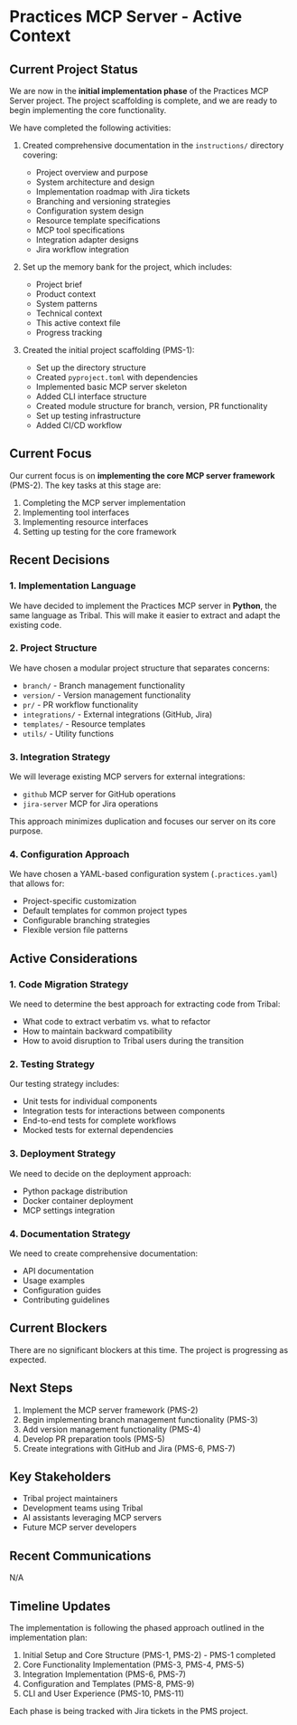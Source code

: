 # Practices MCP Server - Active Context

## Current Project Status

We are now in the **initial implementation phase** of the Practices MCP Server project. The project scaffolding is complete, and we are ready to begin implementing the core functionality.

We have completed the following activities:

1. Created comprehensive documentation in the `instructions/` directory covering:
   - Project overview and purpose
   - System architecture and design
   - Implementation roadmap with Jira tickets
   - Branching and versioning strategies
   - Configuration system design
   - Resource template specifications
   - MCP tool specifications
   - Integration adapter designs
   - Jira workflow integration

2. Set up the memory bank for the project, which includes:
   - Project brief
   - Product context
   - System patterns
   - Technical context
   - This active context file
   - Progress tracking

3. Created the initial project scaffolding (PMS-1):
   - Set up the directory structure
   - Created `pyproject.toml` with dependencies
   - Implemented basic MCP server skeleton
   - Added CLI interface structure
   - Created module structure for branch, version, PR functionality
   - Set up testing infrastructure
   - Added CI/CD workflow

## Current Focus

Our current focus is on **implementing the core MCP server framework** (PMS-2). The key tasks at this stage are:

1. Completing the MCP server implementation
2. Implementing tool interfaces
3. Implementing resource interfaces
4. Setting up testing for the core framework

## Recent Decisions

### 1. Implementation Language

We have decided to implement the Practices MCP server in **Python**, the same language as Tribal. This will make it easier to extract and adapt the existing code.

### 2. Project Structure

We have chosen a modular project structure that separates concerns:
- `branch/` - Branch management functionality
- `version/` - Version management functionality
- `pr/` - PR workflow functionality
- `integrations/` - External integrations (GitHub, Jira)
- `templates/` - Resource templates
- `utils/` - Utility functions

### 3. Integration Strategy

We will leverage existing MCP servers for external integrations:
- `github` MCP server for GitHub operations
- `jira-server` MCP for Jira operations

This approach minimizes duplication and focuses our server on its core purpose.

### 4. Configuration Approach

We have chosen a YAML-based configuration system (`.practices.yaml`) that allows for:
- Project-specific customization
- Default templates for common project types
- Configurable branching strategies
- Flexible version file patterns

## Active Considerations

### 1. Code Migration Strategy

We need to determine the best approach for extracting code from Tribal:
- What code to extract verbatim vs. what to refactor
- How to maintain backward compatibility
- How to avoid disruption to Tribal users during the transition

### 2. Testing Strategy

Our testing strategy includes:
- Unit tests for individual components
- Integration tests for interactions between components
- End-to-end tests for complete workflows
- Mocked tests for external dependencies

### 3. Deployment Strategy

We need to decide on the deployment approach:
- Python package distribution
- Docker container deployment
- MCP settings integration

### 4. Documentation Strategy

We need to create comprehensive documentation:
- API documentation
- Usage examples
- Configuration guides
- Contributing guidelines

## Current Blockers

There are no significant blockers at this time. The project is progressing as expected.

## Next Steps

1. Implement the MCP server framework (PMS-2)
2. Begin implementing branch management functionality (PMS-3)
3. Add version management functionality (PMS-4)
4. Develop PR preparation tools (PMS-5)
5. Create integrations with GitHub and Jira (PMS-6, PMS-7)

## Key Stakeholders

- Tribal project maintainers
- Development teams using Tribal
- AI assistants leveraging MCP servers
- Future MCP server developers

## Recent Communications

N/A

## Timeline Updates

The implementation is following the phased approach outlined in the implementation plan:

1. Initial Setup and Core Structure (PMS-1, PMS-2) - PMS-1 completed
2. Core Functionality Implementation (PMS-3, PMS-4, PMS-5)
3. Integration Implementation (PMS-6, PMS-7)
4. Configuration and Templates (PMS-8, PMS-9)
5. CLI and User Experience (PMS-10, PMS-11)

Each phase is being tracked with Jira tickets in the PMS project.
